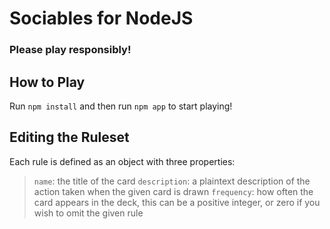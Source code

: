 # Sociables for NodeJS
### Please play responsibly!

## How to Play
Run `npm install` and then run `npm app` to start playing!

## Editing the Ruleset
Each rule is defined as an object with three properties: 

> `name`: the title of the card
> `description`: a plaintext description of the action taken when the given card is drawn
> `frequency`: how often the card appears in the deck, this can be a positive integer, or zero if you wish to omit the given rule

